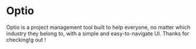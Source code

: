 # Optio
Optio is a project management tool built to help everyone, no matter which industry they belong to, with a simple and easy-to-navigate UI. Thanks for checking!g out !
